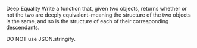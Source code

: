 Deep Equality
Write a function that, given two objects, returns whether or not the two are deeply equivalent–meaning the structure of the two objects is the same, and so is the structure of each of their corresponding descendants.

DO NOT use JSON.stringify.
